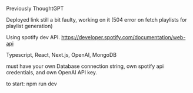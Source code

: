 Previously ThoughtGPT

Deployed link still a bit faulty, working on it (504 error on fetch playlists for playlist generation)

Using spotify dev API.
https://developer.spotify.com/documentation/web-api

Typescript, React, Next.js, OpenAI, MongoDB

must have your own Database connection string, own spotify api credentials, and own OpenAI API key.


to start: npm run dev
